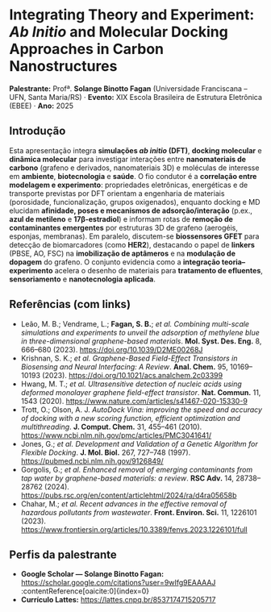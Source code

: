 # Integrating Theory and Experiment: *Ab Initio* and Molecular Docking Approaches in Carbon Nanostructures  
**Palestrante:** Profª. **Solange Binotto Fagan** (Universidade Franciscana – UFN, Santa Maria/RS) · **Evento:** XIX Escola Brasileira de Estrutura Eletrônica (EBEE) · **Ano:** 2025

## Introdução
Esta apresentação integra **simulações *ab initio* (DFT)**, **docking molecular** e **dinâmica molecular** para investigar interações entre **nanomateriais de carbono** (grafeno e derivados, nanomateriais 3D) e moléculas de interesse em **ambiente**, **biotecnologia** e **saúde**. O fio condutor é a **correlação entre modelagem e experimento**: propriedades eletrônicas, energéticas e de transporte previstas por DFT orientam a engenharia de materiais (porosidade, funcionalização, grupos oxigenados), enquanto docking e MD elucidam **afinidade, poses e mecanismos de adsorção/interação** (p.ex., **azul de metileno** e **17β-estradiol**) e informam rotas de **remoção de contaminantes emergentes** por estruturas 3D de grafeno (aerogéis, esponjas, membranas). Em paralelo, discutem-se **biossensores GFET** para detecção de biomarcadores (como **HER2**), destacando o papel de **linkers** (PBSE, AO, FSC) na **imobilização de aptâmeros** e na **modulação de dopagem** do grafeno. O conjunto evidencia como a **integração teoria–experimento** acelera o desenho de materiais para **tratamento de efluentes**, **sensoriamento** e **nanotecnologia aplicada**.

## Referências (com links)
- Leão, M. B.; Vendrame, L.; **Fagan, S. B.**; *et al.* *Combining multi-scale simulations and experiments to unveil the adsorption of methylene blue in three-dimensional graphene-based materials*. **Mol. Syst. Des. Eng.** 8, 666–680 (2023). https://doi.org/10.1039/D2ME00268J  
- Krishnan, S. K.; *et al.* *Graphene-Based Field-Effect Transistors in Biosensing and Neural Interfacing: A Review*. **Anal. Chem.** 95, 10169–10193 (2023). https://doi.org/10.1021/acs.analchem.2c03399  
- Hwang, M. T.; *et al.* *Ultrasensitive detection of nucleic acids using deformed monolayer graphene field-effect transistor*. **Nat. Commun.** 11, 1543 (2020). https://www.nature.com/articles/s41467-020-15330-9  
- Trott, O.; Olson, A. J. *AutoDock Vina: improving the speed and accuracy of docking with a new scoring function, efficient optimization and multithreading*. **J. Comput. Chem.** 31, 455–461 (2010). https://www.ncbi.nlm.nih.gov/pmc/articles/PMC3041641/  
- Jones, G.; *et al.* *Development and Validation of a Genetic Algorithm for Flexible Docking*. **J. Mol. Biol.** 267, 727–748 (1997). https://pubmed.ncbi.nlm.nih.gov/9126849/  
- Gorgolis, G.; *et al.* *Enhanced removal of emerging contaminants from tap water by graphene-based materials: a review*. **RSC Adv.** 14, 28738–28762 (2024). https://pubs.rsc.org/en/content/articlehtml/2024/ra/d4ra05658b  
- Chahar, M.; *et al.* *Recent advances in the effective removal of hazardous pollutants from wastewater*. **Front. Environ. Sci.** 11, 1226101 (2023). https://www.frontiersin.org/articles/10.3389/fenvs.2023.1226101/full  

## Perfis da palestrante
- **Google Scholar — Solange Binotto Fagan:** https://scholar.google.com/citations?user=9wIfg9EAAAAJ  :contentReference[oaicite:0]{index=0}  
- **Currículo Lattes:** https://lattes.cnpq.br/8537174715205717  

